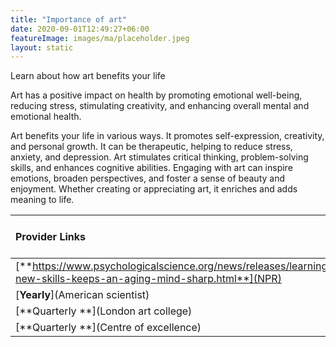```yaml
---
title: "Importance of art"
date: 2020-09-01T12:49:27+06:00
featureImage: images/ma/placeholder.jpeg
layout: static
---
```


Learn about how art benefits your life

Art has a positive impact on health by promoting emotional well-being, reducing stress, stimulating creativity, and enhancing overall mental and emotional health.

Art benefits your life in various ways. It promotes self-expression, creativity, and personal growth. It can be therapeutic, helping to reduce stress, anxiety, and depression. Art stimulates critical thinking, problem-solving skills, and enhances cognitive abilities. Engaging with art can inspire emotions, broaden perspectives, and foster a sense of beauty and enjoyment. Whether creating or appreciating art, it enriches and adds meaning to life.

| Provider Links      | Free or Paid  |  
| :-----------          | :--------------:      |  
| [**https://www.psychologicalscience.org/news/releases/learning-new-skills-keeps-an-aging-mind-sharp.html**](NPR) | Online | 
| [**Yearly**](American scientist) | Online | 
| [**Quarterly **](London art college) | Online | 
| [**Quarterly **](Centre of excellence) | Online | 
  

<br/><br/>






